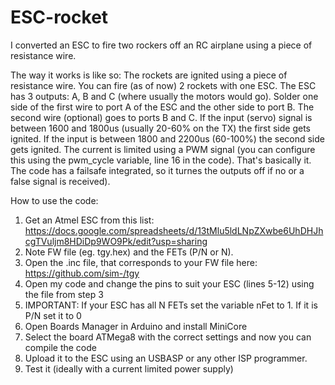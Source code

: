 # ESC-rocket
I converted an ESC to fire two rockers off an RC airplane using a piece of resistance wire.

The way it works is like so:
The rockets are ignited using a piece of resistance wire.
You can fire (as of now) 2 rockets with one ESC.
The ESC has 3 outputs: A, B and C (where usually the motors would go).
Solder one side of the first wire to port A of the ESC and the other side to port B.
The second wire (optional) goes to ports B and C.
If the input (servo) signal is between 1600 and 1800us (usually 20-60% on the TX) the first side gets ignited.
If the input is between 1800 and 2200us (60-100%) the second side gets ignited.
The current is limited using a PWM signal (you can configure this using the pwm_cycle variable, line 16 in the code).
That's basically it. The code has a failsafe integrated, so it turnes the outputs off if no or a false signal is received).

How to use the code:
1) Get an Atmel ESC from this list: https://docs.google.com/spreadsheets/d/13tMlu5ldLNpZXwbe6UhDHJhcgTVuljm8HDiDp9WO9Pk/edit?usp=sharing
2) Note FW file (eg. tgy.hex) and the FETs (P/N or N).
3) Open the .inc file, that corresponds to your FW file here: https://github.com/sim-/tgy
4) Open my code and change the pins to suit your ESC (lines 5-12) using the file from step 3
5) IMPORTANT: If your ESC has all N FETs set the variable nFet to 1.
   If it is P/N set it to 0
6) Open Boards Manager in Arduino and install MiniCore
7) Select the board ATMega8 with the correct settings and now you can compile the code
8) Upload it to the ESC using an USBASP or any other ISP programmer.
9) Test it (ideally with a current limited power supply)
